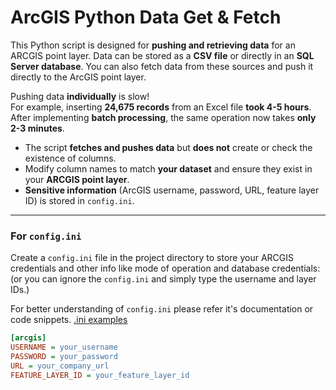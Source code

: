 # ArcGIS Python Data Get & Fetch

This Python script is designed for **pushing and retrieving data** for an ARCGIS point layer. Data can be stored as a **CSV file** or directly in an **SQL Server database**. You can also fetch data from these sources and push it directly to the ArcGIS point layer.

Pushing data **individually** is slow!  
For example, inserting **24,675 records** from an Excel file **took 4-5 hours**.  
After implementing **batch processing**, the same operation now takes **only 2-3 minutes**.  

- The script **fetches and pushes data** but **does not** create or check the existence of columns.  
- Modify column names to match **your dataset** and ensure they exist in your **ARCGIS point layer**.  
- **Sensitive information** (ArcGIS username, password, URL, feature layer ID) is stored in `config.ini`.  

---

### For `config.ini`

Create a `config.ini` file in the project directory to store your ARCGIS credentials and other info like mode of operation and database credentials: (or you can ignore the `config.ini` and simply type the username and layer IDs.)

For better understanding of `config.ini` please refer it's documentation or code snippets.
[.ini examples](https://www.geeksforgeeks.org/python-reading-ini-configuration-files/)

```ini
[arcgis]
USERNAME = your_username
PASSWORD = your_password
URL = your_company_url
FEATURE_LAYER_ID = your_feature_layer_id
```

